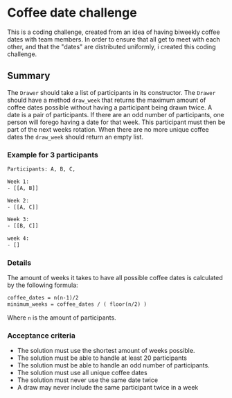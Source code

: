 # Coffee date challenge

This is a coding challenge, created from an idea of having biweekly coffee dates with team members. In order to ensure that all get to meet with each other, and that the "dates" are distributed uniformly, i created this coding challenge.

## Summary

The `Drawer` should take a list of participants in its constructor. The `Drawer` should have a method `draw_week` that returns the maximum amount of coffee dates possible without having a participant being drawn twice. A date is a pair of participants. If there are an odd number of participants, one person will forego having a date for that week. This participant must then be part of the next weeks rotation. When there are no more unique coffee dates the `draw_week` should return an empty list.

### Example for 3 participants

```txt
Participants: A, B, C,

Week 1:
- [[A, B]]

Week 2:
- [[A, C]]

Week 3:
- [[B, C]]

week 4:
- []
```

### Details

The amount of weeks it takes to have all possible coffee dates is calculated by the following formula:

```txt
coffee_dates = n(n-1)/2
minimum_weeks = coffee_dates / ( floor(n/2) )
```

Where `n` is the amount of participants.

### Acceptance criteria

- The solution must use the shortest amount of weeks possible.
- The solution must be able to handle at least 20 participants
- The solution must be able to handle an odd number of participants.
- The solution must use all unique coffee dates
- The solution must never use the same date twice
- A draw may never include the same participant twice in a week
